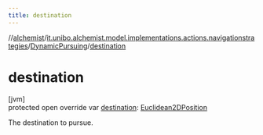 ```yaml
---
title: destination
---
```

//[alchemist](../../../index.html)/[it.unibo.alchemist.model.implementations.actions.navigationstrategies](../index.html)/[DynamicPursuing](index.html)/[destination](destination.html)



# destination



[jvm]\
protected open override var [destination](destination.html): [Euclidean2DPosition](../../it.unibo.alchemist.model.implementations.positions/-euclidean2-d-position/index.html)



The destination to pursue.




